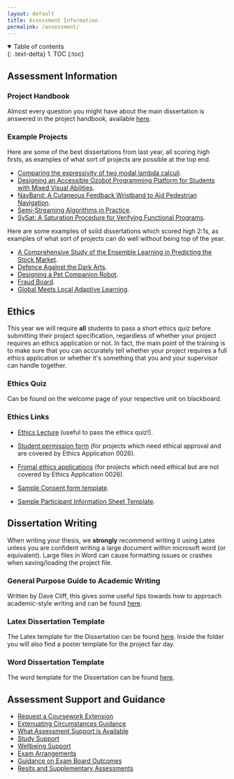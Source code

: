 ```yaml
---
layout: default
title: Assessment Information
permalink: /assessment/
---
```


<details open markdown="block">
<summary>
Table of contents
</summary>
{: .text-delta}
1. TOC
{:toc}
</details>

## Assessment Information

### Project Handbook

Almost every question you might have about the main dissertation is answered in
the project handbook, available [here](../2022_23_Project_handbook.pdf).

### Example Projects

Here are some of the best dissertations from last year, all scoring high firsts, as examples of what sort of projects are possible at the top end.
* [Comparing the expressivity of two modal lambda calculi](https://uob.sharepoint.com/:b:/r/teams/grp-cs-individual-projects-2022/Shared%20Documents/General/Examples/High-first/comparing-the-expressivity-of-two-modal-lambda-calculi_IPIC_1.pdf?csf=1&web=1&e=lfLpZ9).
* [Designing an Accessible Ozobot Programming Platform for Students with Mixed Visual Abilities](https://uob.sharepoint.com/:b:/r/teams/grp-cs-individual-projects-2022/Shared%20Documents/General/Examples/High-first/designing-an-accessible-ozobot-programming-platform-for-students-with-mixed-visual-abilities_IP_1.pdf?csf=1&web=1&e=l9kzOu).
* [NavBand: A Cutaneous Feedback Wristband to Aid Pedestrian Navigation](https://uob.sharepoint.com/:b:/r/teams/grp-cs-individual-projects-2022/Shared%20Documents/General/Examples/High-first/navband-a-cutaneous-feedback-wristband-to-aid-pedestrian-navigation_IP_1.pdf?csf=1&web=1&e=05c256).
* [Semi-Streaming Algorithms in Practice](https://uob.sharepoint.com/:b:/r/teams/grp-cs-individual-projects-2022/Shared%20Documents/General/Examples/High-first/semi-streaming-algorithms-in-practice_IPIC_1.pdf?csf=1&web=1&e=nhPrby).
* [SySat: A Saturation Procedure for Verifying Functional Programs](https://uob.sharepoint.com/:b:/r/teams/grp-cs-individual-projects-2022/Shared%20Documents/General/Examples/High-first/SySat-a-saturation-procedure-for-verifying-functional-programs_IPIC_1.pdf?csf=1&web=1&e=A7FsEE).

Here are some examples of solid dissertations which scored high 2:1s, as examples of what sort of projects can do well without being top of the year.
* [A Comprehensive Study of the Ensemble Learning in Predicting the Stock Market](https://uob.sharepoint.com/:b:/r/teams/grp-cs-individual-projects-2022/Shared%20Documents/General/Examples/High-2_1/a-comprehensive-study-of-the-ensemble-learning-in-predicting-the-stock-market_IP_2-1.pdf?csf=1&web=1&e=OtoQm9).
* [Defence Against the Dark Arts](https://uob.sharepoint.com/:b:/r/teams/grp-cs-individual-projects-2022/Shared%20Documents/General/Examples/High-2_1/defence-against-the-dark-arts_IPIC_2-1.pdf?csf=1&web=1&e=rxJbEo).
* [Designing a Pet Companion Robot](https://uob.sharepoint.com/:b:/r/teams/grp-cs-individual-projects-2022/Shared%20Documents/General/Examples/High-2_1/designing-a-pet-companion-robot_IP_2-1.pdf?csf=1&web=1&e=cmZgTk).
* [Fraud Board](https://uob.sharepoint.com/:b:/r/teams/grp-cs-individual-projects-2022/Shared%20Documents/General/Examples/High-2_1/fraud-board_ip_2-1.pdf?csf=1&web=1&e=tta8UR).
* [Global Meets Local Adaptive Learning](https://uob.sharepoint.com/:b:/r/teams/grp-cs-individual-projects-2022/Shared%20Documents/General/Examples/High-2_1/global-meets-local-adaptive-learning_IPIC_2-1.pdf?csf=1&web=1&e=qaxkD7).

## Ethics

This year we will require **all** students to pass a short ethics quiz before
submitting their project specification, regardless of whether your project
requires an ethics application or not. In fact, the main point of the training 
is to make sure that you can accurately tell whether your project requires a full ethics
application or whether it's something that you and your supervisor can handle together.

### Ethics Quiz

Can be found on the welcome page of your respective unit on blackboard.

### Ethics Links

* [Ethics Lecture](https://uob-my.sharepoint.com/:v:/g/personal/mw1760_bristol_ac_uk/EQvlN83RWHBOl2W5fZ9gR30B1-HjBElhCL_LFTg-Ndk-GQ?e=zGH5BT) (useful to pass the ethics quiz!).

* [Student permission form](https://uob.sharepoint.com/:w:/t/grp-cs-individual-projects-2022/EYSvunuiAwtFowMxrt1tBnsBED0_hRTQapxkwCJdY5L50g?e=qiC5dj) (for projects which need ethical approval and are
  covered by Ethics Application 0026).
* [Fromal ethics applications](https://orems.bristol.ac.uk/ActivityForm/Index) (for projects which need ethical but are not
  covered by Ethics Application 0026).
* [Sample Consent form template](https://uob.sharepoint.com/:w:/r/teams/grp-cs-individual-projects-2022/Shared%20Documents/General/Consent%20form%20template.docx?d=we4e6ee51558048b088a27fbe5b506d6a&csf=1&web=1&e=xxuNGx).
* [Sample Participant Information Sheet Template](https://uob.sharepoint.com/:w:/r/teams/grp-cs-individual-projects-2022/Shared%20Documents/General/Participant%20Information%20Sheet%20template.docx?d=we0554f2ba5f44cb7b79f628c33b16c60&csf=1&web=1&e=paryxy).

## Dissertation Writing

When writing your thesis, we **strongly** recommend writing it using Latex
unless you are confident writing a large document within microsoft word (or
equivalent). Large files in Word can cause formatting issues or crashes when
saving/loading the project file.

### General Purpose Guide to Academic Writing

Written by Dave Cliff, this gives some useful tips towards how to approach
academic-style writing and can be found [here](https://uob.sharepoint.com/:b:/r/teams/grp-cs-individual-projects-2022/Shared%20Documents/General/TipsOnWriting.pdf?csf=1&web=1&e=SCyJhu).

### Latex Dissertation Template

The Latex template for the Dissertation can be found [here](https://uob.sharepoint.com/:u:/r/teams/grp-cs-individual-projects-2022/Shared%20Documents/General/ThesisTemplate.zip?csf=1&web=1&e=R0wXha). Inside the
folder you will also find a poster template for the project fair day.

### Word Dissertation Template

The word template for the Dissertation can be found [here](https://uob.sharepoint.com/:w:/r/teams/grp-cs-individual-projects-2022/Shared%20Documents/General/ThesisTemplate.docx?d=w77ebb46e867d41a8a89e269f3440c671&csf=1&web=1&e=yzmwjH).


## Assessment Support and Guidance

* [Request a Coursework Extension](https://www.bristol.ac.uk/students/support/academic-advice/assessment-support/request-a-coursework-extension/)
* [Extenuating Circumstances Guidance](https://www.bristol.ac.uk/students/support/academic-advice/assessment-support/extenuating-circumstances/)
* [What Assessment Support is Available](https://www.bristol.ac.uk/students/support/academic-advice/assessment-support/)
* [Study Support](https://www.bristol.ac.uk/students/your-studies/study-support/)
* [Wellbeing Support](https://www.bristol.ac.uk/students/support/wellbeing/)
* [Exam Arrangements](http://www.bristol.ac.uk/directory/exams/)
* [Guidance on Exam Board Outcomes](https://www.bristol.ac.uk/students/support/academic-advice/outcomes/)
* [Resits and Supplementary Assessments](https://www.bristol.ac.uk/students/support/academic-advice/outcomes/resits/)
